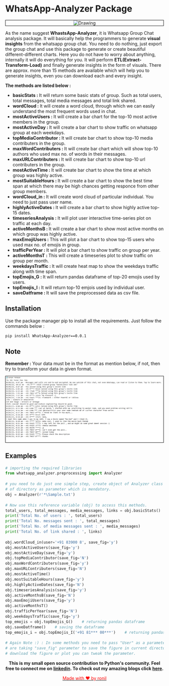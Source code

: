 # WhatsApp-Analyzer Package
<div style="border: 1px solid black;"><center>
<img class="center" src ="https://upload.wikimedia.org/wikipedia/commons/6/6b/WhatsApp.svg" alt="Drawing" style="width: 300px;"></center>
</div>

As the name suggest <b>WhastsApp-Analyzer</b>, it is Whatsapp Group Chat analysis package. It will basically 
help the programmers to generate <b>visual insights</b> from the whatsapp group chat. You need to do nothing, just 
export the group chat and use this package to generate or create beautiful different-different charts.
Here you do not have to worry about anything, internally it will do everything for you. It will perform <b>ETL(Extract-Transform-Load)</b> and finally generate insights
in the form of visuals. There are approx. more than 15 methods are available which will help you to generate insights, even you can download each and every insight. 

<b>The methods are listed below :</b>
* <b>basicStats : </b> It will return some basic stats of group. Such as total users, total messages, total media messages and total link shared.
* <b>wordCloud : </b> It will create a word cloud, through which we can easily understand the most frequent words used in chat.
* <b>mostActiveUsers : </b> It will create a bar chart for the top-10 most active members in the group.
* <b>mostActiveDay : </b> It will create a bar chart to show traffic on whatsapp group at each weekdays.
* <b>topMediaContributor : </b> It will create bar chart to show top-10 media contributers in the group.
* <b>maxWordContributers : </b> It will create bar chart which will show top-10 authors who used max no. of words in their messages.
* <b>maxURLContributers : </b> It will create bar chart to show top-10 url contributers in the group.
* <b>mostActiveTime : </b> It will create bar chart to show the time at which group was highly active.
* <b>mostSuitableHours : </b> It will create a bar chart to show the best time span at which there may be high chances getting responce from other group members.
* <b>wordCloud_in : </b> It will create word cloud of particular individual. You need to just pass user name.
* <b>highlyActiveDates : </b> It will create a bar chart to show highly active top-15 dates.
* <b>timeseriesAnalysis : </b> It will plot user interactive time-series plot on traffic at each day.
* <b>activeMonthsB : </b> It will create a bar chart to show most active months on which group was highly active.
* <b>maxEmojiUsers : </b> This will plot a bar chart to show top-15 users who used max no. of emojis in group.
* <b>trafficPerYear : </b> It will plot a bar chart to show traffic on group per year.
* <b>activeMonthsT : </b> This will create a timeseries plot to show traffic on group per month.
* <b>weekdaysTraffic : </b> It will create heat map to show the weekdays traffic along with time span.
* <b>topEmojis_G : </b> It will return pandas dataframe of top-20 emojis used by users.
* <b>topEmojis_I : </b> It will return top-10 emjois used by individual user.
* <b>saveDatframe : </b> It will save the preprocessed data as csv file.

## Installation
Use the package manager pip to install all the requirements. Just follow the commands below :
```bash
pip install WhatsApp-Analyzer==0.0.1
```

## Note
<b>Remember :</b> Your data must be in the format as mention below, if not, then try to transform your data in given format.
<div style="border: 1px solid black;"><center>
<img class="center" src ="https://raw.githubusercontent.com/ronylpatil/WhatsApp-Group-Chat-Analyzer-Package/main/Whtsapp%20Analyzer%20Raw/remember.png?token=APC76LANJA43H72YHOEF3PLBPOMTY" alt="Drawing"></center>
</div>

## Examples
```python
# importing the required libraries
from whatsapp_analyzer.preprocessing import Analyzer

# you need to do just one simple step, create object of Analyzer class and pass location-
# of directory as parameter which is mendatory.
obj = Analyzer(r'*\Sample.txt')

# Now use this reference variable (obj) to access this methods.
total_users, total_messages, media_messages, links = obj.basicStats()      # it is returning 4 parameters
print('Total No. of users : ', total_users)
print('Total No. messages sent : ', total_messages)
print('Total No. of media messages sent : ', media_messages)
print('Total No. of link shared : ', links)

obj.wordCloud_in(user='+91 83900 8', save_fig='y')
obj.mostActiveUsers(save_fig='y')
obj.mostActiveDay(save_fig='y')
obj.topMediaContributor(save_fig='N')
obj.maxWordContributers(save_fig='y')
obj.maxURLContributers(save_fig='N')
obj.mostActiveTime()
obj.mostSuitableHours(save_fig='y')
obj.highlyActiveDates(save_fig='N')
obj.timeseriesAnalysis(save_fig='y')
obj.activeMonthsB(save_fig='N')
obj.maxEmojiUsers(save_fig='y')
obj.activeMonthsT()
obj.trafficPerYear(save_fig='N')
obj.weekdaysTraffic(save_fig='y')
top_emojis = obj.topEmojis_G()    # returning pandas dataframe
obj.saveDatframe()    # saving the dataframe
top_emojis_i = obj.topEmojis_I('+91 81*** 00***')    # returning pandas dataframe

# Again Note :) : In some methods you need to pass "User" as a parameter which is mandatory, some methods-
# are taking "save_fig" parameter to save the figure in current directory, which is optional, if you want to-
# download the figure or plot you can tweak the parameter.
```

<b><center>This is my small open source contribution to Python's community. Feel free to connect me on <a href="https://www.linkedin.com/in/ronylpatil/">linkedin</a>. To check out my amazing blogs click <a href="https://www.analyticsvidhya.com/blog/author/ronyl0080/">here</a>.</b></center>
<center><a href="https://www.linkedin.com/in/ronylpatil/"><Font color='red'>Made with ❤ by ronil</Font></a></center>
